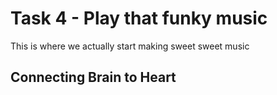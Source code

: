 # Task 4 - Play that funky music

This is where we actually start making sweet sweet music

## Connecting Brain to Heart